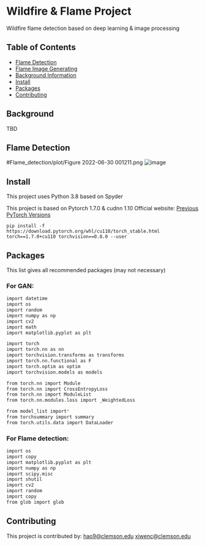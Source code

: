 # Wildfire & Flame Project
Wildfire flame detection based on deep learning & image processing

## Table of Contents
- [Flame Detection](#Flame_detection)
- [Flame Image Generating](#Flame_GAN)
- [Background Information](#Background)
- [Install](#install)
- [Packages](#packages)
- [Contributing](#contributing)


## Background
TBD


## Flame Detection
#Flame_detection/plot/Figure 2022-06-30 001211.png
![image]([https://github.com/lexsaints/powershell/blob/master/IMG/ps2.png](https://github.com/bot0231019/Wildfire-Flame/blob/main/Flame_detection/plot/Figure%202022-06-30%20001211.png))

## Install
This project uses Python 3.8 based on Spyder

This project is based on Pytorch 1.7.0 & cudnn 1.10
Official website: <a href="https://pytorch.org/get-started/previous-versions/">Previous PyTorch Versions</a>
```
pip install -f https://download.pytorch.org/whl/cu110/torch_stable.html torch==1.7.0+cu110 torchvision==0.8.0 --user
```



## Packages
This list gives all recommended packages (may not necessary)

### For GAN:
```sh
import datetime
import os
import random
import numpy as np
import cv2
import math
import matplotlib.pyplot as plt

import torch  
import torch.nn as nn
import torchvision.transforms as transforms
import torch.nn.functional as F
import torch.optim as optim
import torchvision.models as models

from torch.nn import Module
from torch.nn import CrossEntropyLoss
from torch.nn import ModuleList
from torch.nn.modules.loss import _WeightedLoss

from model_list import*
from torchsummary import summary
from torch.utils.data import DataLoader
```


### For Flame detection:
```sh
import os
import copy
import matplotlib.pyplot as plt
import numpy as np
import scipy.misc
import shutil
import cv2
import random
import copy
from glob import glob
```


## Contributing
This project is contributed by: 
<a href="hao9@g.clemson.edu">hao9@clemson.edu</a>
<a href="xiwenc@g.clemson.edu">xiwenc@clemson.edu</a>

